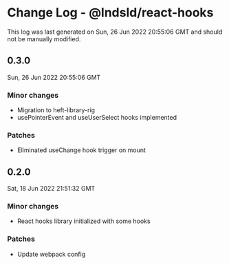 # Change Log - @lndsld/react-hooks

This log was last generated on Sun, 26 Jun 2022 20:55:06 GMT and should not be manually modified.

## 0.3.0
Sun, 26 Jun 2022 20:55:06 GMT

### Minor changes

- Migration to heft-library-rig
- usePointerEvent and useUserSelect hooks implemented

### Patches

- Eliminated useChange hook trigger on mount

## 0.2.0
Sat, 18 Jun 2022 21:51:32 GMT

### Minor changes

- React hooks library initialized with some hooks

### Patches

- Update webpack config

